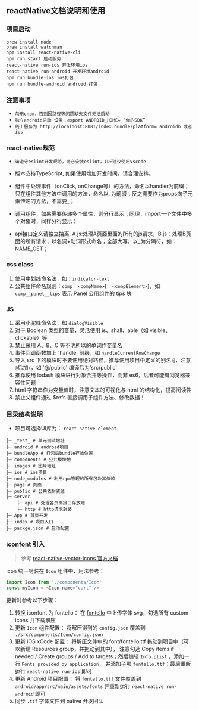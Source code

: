 ## reactNative文档说明和使用

### 项目启动
```
brew install node
brew install watchman
npm install react-native-cli
npm run start 启动服务 
react-native run-ios 开发环境ios
react-native run-android 开发环境android
npm run bundle-ios ios打包
npm run bundle-android android 打包
```
### 注意事项

- `勿用cnpm，否则因路径等问题缺失文件无法启动`
- `独立android启动 设置：export ANDROID_HOME= “你的SDK”`
- `线上服务为 http://localhost:8081/index.bundle?platform= androidh 或者 ios`


### react-native规范

- `请遵守eslint开发规范，务必安装eslint，IDE建议使用vscode`

- 版本支持TypeScript, 如果使用增加开发时间，请合理安排。

- 组件中处理事件（onClick, onChange等）的方法，命名以handler为前缀；只在组件其他方法中调用的方法，命名以_为前缀；反之需要作为props向子元素传递的方法，不需要_；

- 调用组件，如果需要传递多个属性，则分行显示；同理，import一个文件中多个对象时，同样分行显示；

- api接口定义请独立抽离, A.js:处理A页面里面的所有的js请求，B.js：处理B页面的所有请求；以名词+动词形式命名；全部大写，以_为分隔符，如：NAME_GET；

### css class
1. 使用中划线命名法，如：`indicator-text`
2. 公共组件命名规则：`comp__<compName>[__<compElement>]`，如 `comp__panel__tips` 表示 Panel 公用组件的 tips 块

### JS
1. 采用小驼峰命名法，如 `dialogVisible`
2. 对于 Boolean 类型的变量，灵活使用 is、shall、able（如 visible、clickable）等
3. 禁止采用 A、B、C 等不明所以的单词作变量名
4. 事件回调函数加上 'handle' 前缀，如 `handleCurrentRowChange`
5. 导入 src 下的模块时不要使用绝对路径，推荐使用项目中定义的别名 `@`，注意`@`后加`/`，如 '@/public' 编译后为'src/public'
6. 推荐使用 lodash 模块进行对象合并等操作，而非 es6，后者可能有浏览器兼容性问题
7. html 字符串作为变量值时，注意文本的可视化与 html 的结构化，提高阅读性
8. 禁止父组件通过 $refs 直接调用子组件方法、修改数据！


### 目录结构说明
- 项目可选择UI库为： `react-native-element`

```
├─ _test_ # 单元测试地址
├─ android # android项目
├─ bundleApp # 打包后bundle存放位置
├─ components # 公共模块地
├─ images # 图片地址
├─ ios # ios项目
├─ node_modules # 利用npm管理的所有包及其依赖
├─ page # 页面
├─ public # 公共依耐资源
├─ server
	├─ api # 处理各页面接口存放地
	├─ http # http请求封装
├─ App # 首页开发
├─ index # 项目入口
├─ packge.json # 启动配置
```


### iconfont 引入
> 参考 [react-native-vector-icons 官方文档](https://github.com/oblador/react-native-vector-icons)

icon 统一封装在 `Icon` 组件中，用法参考：
```typescript jsx
import Icon from './components/Icon'
const myIcon = <Icon name="cart" />
```

更新时参考以下步骤：
1. 转换 iconfont 为 fontello：
    在 [fontello](http://fontello.com/) 中上传字体 svg，勾选所有 custom icons 并下载解压
2. 更新 `Icon` 组件配置：
    将解压得到的 `config.json` 覆盖到 `./src/components/Icon/config.json`
3. 更新 iOS xCode 配置：
    将解压文件中的 font/fontello.ttf 拖动到项目中（可以新建 Resources group，并拖动到其中），
    注意勾选 Copy items if needed / Create groups / Add to targets；然后编辑 `Info.plist` ，添加一行 `Fonts provided by application`，
    并添加子项 `fontello.ttf`；最后重新运行 `react-native run-ios` 即可
4. 更新 Android 项目配置：
    将 `fontello.ttf` 文件覆盖到 `android/app/src/main/assets/fonts` 并重新运行 `react-native run-android` 即可
5. 同步 `.ttf` 字体文件到 native 开发团队
